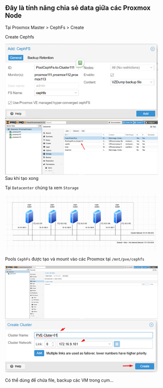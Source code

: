 ## Đây là tính năng chia sẻ data giữa các Proxmox Node

Tại Proxmox Master > CephFs > Create

Create Cephfs

  <img src="proxmoximages/Screenshot_158.png">
  <img src="proxmoximages/Screenshot_159.png">
Sau khi tạo xong

Tại ``Datacenter`` chúng ta xem ``Storage``

  <img src="proxmoximages/Screenshot_115.png">

Pools ``CephFs`` được tạo và mount vào các Proxmox tại ``/mnt/pve/cephfs``

  <img src="proxmoximages/Screenshot_116.png">
  <img src="proxmoximages/Screenshot_117.png">

Có thể dùng để chứa file, backup các VM trong cụm...

